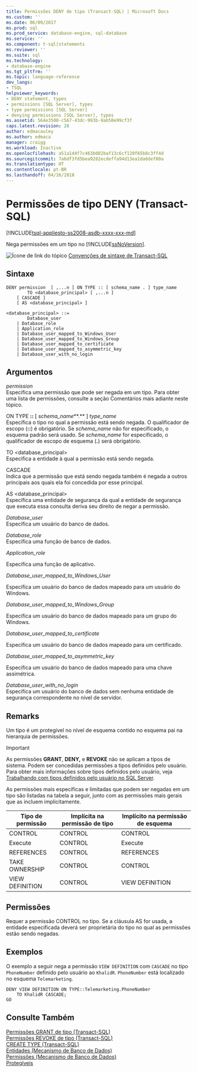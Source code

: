 ```yaml
---
title: Permissões DENY de tipo (Transact-SQL) | Microsoft Docs
ms.custom: ''
ms.date: 06/09/2017
ms.prod: sql
ms.prod_service: database-engine, sql-database
ms.service: ''
ms.component: t-sql|statements
ms.reviewer: ''
ms.suite: sql
ms.technology:
- database-engine
ms.tgt_pltfrm: ''
ms.topic: language-reference
dev_langs:
- TSQL
helpviewer_keywords:
- DENY statement, types
- permissions [SQL Server], types
- type permissions [SQL Server]
- denying permissions [SQL Server], types
ms.assetid: 564e3500-c567-43dc-993b-9ab50e99cf3f
caps.latest.revision: 28
author: edmacauley
ms.author: edmaca
manager: craigg
ms.workload: Inactive
ms.openlocfilehash: a51a1d4f7c463b082baf13c6cf120f65b8c3ff4d
ms.sourcegitcommit: 7a6df3fd5bea9282ecdeffa94d13ea1da6def80a
ms.translationtype: HT
ms.contentlocale: pt-BR
ms.lasthandoff: 04/16/2018
---
```

# <a name="deny-type-permissions-transact-sql"></a>Permissões de tipo DENY (Transact-SQL)
[!INCLUDE[tsql-appliesto-ss2008-asdb-xxxx-xxx-md](../../includes/tsql-appliesto-ss2008-asdb-xxxx-xxx-md.md)]

  Nega permissões em um tipo no [!INCLUDE[ssNoVersion](../../includes/ssnoversion-md.md)].  

 ![Ícone de link do tópico](../../database-engine/configure-windows/media/topic-link.gif "Ícone de link do tópico") [Convenções de sintaxe de Transact-SQL](../../t-sql/language-elements/transact-sql-syntax-conventions-transact-sql.md)  
  
## <a name="syntax"></a>Sintaxe  
  
```  
DENY permission  [ ,...n ] ON TYPE :: [ schema_name . ] type_name  
        TO <database_principal> [ ,...n ]  
    [ CASCADE ]  
    [ AS <database_principal> ]  
  
<database_principal> ::=   
        Database_user   
    | Database_role   
    | Application_role   
    | Database_user_mapped_to_Windows_User   
    | Database_user_mapped_to_Windows_Group   
    | Database_user_mapped_to_certificate   
    | Database_user_mapped_to_asymmetric_key   
    | Database_user_with_no_login  
```  
  
## <a name="arguments"></a>Argumentos  
 *permission*  
 Especifica uma permissão que pode ser negada em um tipo. Para obter uma lista de permissões, consulte a seção Comentários mais adiante neste tópico.  
  
 ON TYPE **::** [ *schema_name***.** ] *type_name*  
 Especifica o tipo no qual a permissão está sendo negada. O qualificador de escopo (**::**) é obrigatório. Se *schema_name* não for especificado, o esquema padrão será usado. Se *schema_name* for especificado, o qualificador de escopo de esquema (**.**) será obrigatório.  
  
 TO \<database_principal>  
 Especifica a entidade à qual a permissão está sendo negada.  
  
 CASCADE  
 Indica que a permissão que está sendo negada também é negada a outros principais aos quais ela foi concedida por esse principal.  
  
 AS \<database_principal>  
 Especifica uma entidade de segurança da qual a entidade de segurança que executa essa consulta deriva seu direito de negar a permissão.  
  
 *Database_user*  
 Especifica um usuário do banco de dados.  
  
 *Database_role*  
 Especifica uma função de banco de dados.  
  
 *Application_role*  
   
 Especifica uma função de aplicativo.  
  
 *Database_user_mapped_to_Windows_User*  
 
 Especifica um usuário do banco de dados mapeado para um usuário do Windows.  
  
 *Database_user_mapped_to_Windows_Group*  
 
 Especifica um usuário do banco de dados mapeado para um grupo do Windows.  
  
 *Database_user_mapped_to_certificate*  
 
 Especifica um usuário do banco de dados mapeado para um certificado.  
  
 *Database_user_mapped_to_asymmetric_key*  
  
 Especifica um usuário do banco de dados mapeado para uma chave assimétrica.  
  
 *Database_user_with_no_login*  
 Especifica um usuário do banco de dados sem nenhuma entidade de segurança correspondente no nível de servidor.  
  
## <a name="remarks"></a>Remarks  
 Um tipo é um protegível no nível de esquema contido no esquema pai na hierarquia de permissões.  
  
> [!IMPORTANT]  
>  As permissões **GRANT**, **DENY,** e **REVOKE** não se aplicam a tipos de sistema. Podem ser concedidas permissões a tipos definidos pelo usuário. Para obter mais informações sobre tipos definidos pelo usuário, veja [Trabalhando com tipos definidos pelo usuário no SQL Server](../../relational-databases/clr-integration-database-objects-user-defined-types/working-with-user-defined-types-in-sql-server.md).  
  
 As permissões mais específicas e limitadas que podem ser negadas em um tipo são listadas na tabela a seguir, junto com as permissões mais gerais que as incluem implicitamente.  
  
|Tipo de permissão|Implícita na permissão de tipo|Implícito na permissão de esquema|  
|---------------------|--------------------------------|----------------------------------|  
|CONTROL|CONTROL|CONTROL|  
|Execute|CONTROL|Execute|  
|REFERENCES|CONTROL|REFERENCES|  
|TAKE OWNERSHIP|CONTROL|CONTROL|  
|VIEW DEFINITION|CONTROL|VIEW DEFINITION|  
  
## <a name="permissions"></a>Permissões  
 Requer a permissão CONTROL no tipo. Se a cláusula AS for usada, a entidade especificada deverá ser proprietária do tipo no qual as permissões estão sendo negadas.  
  
## <a name="examples"></a>Exemplos  
 O exemplo a seguir nega a permissão `VIEW DEFINITION` com `CASCADE` no tipo `PhoneNumber` definido pelo usuário ao `KhalidR`. `PhoneNumber` está localizado no esquema `Telemarketing`.  
  
```  
DENY VIEW DEFINITION ON TYPE::Telemarketing.PhoneNumber   
    TO KhalidR CASCADE;  
GO  
```  
  
## <a name="see-also"></a>Consulte Também  
 [Permissões GRANT de tipo &#40;Transact-SQL&#41;](../../t-sql/statements/grant-type-permissions-transact-sql.md)   
 [Permissões REVOKE de tipo &#40;Transact-SQL&#41;](../../t-sql/statements/revoke-type-permissions-transact-sql.md)   
 [CREATE TYPE &#40;Transact-SQL&#41;](../../t-sql/statements/create-type-transact-sql.md)   
 [Entidades &#40;Mecanismo de Banco de Dados&#41;](../../relational-databases/security/authentication-access/principals-database-engine.md)   
 [Permissões &#40;Mecanismo de Banco de Dados&#41;](../../relational-databases/security/permissions-database-engine.md)   
 [Protegíveis](../../relational-databases/security/securables.md)  
  
  
